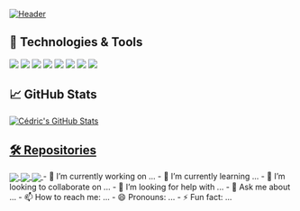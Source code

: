 

[![Header](https://github.com/pgmgent-thibdema/pgmgent-thibdema/blob/main/images/github_profile.jpg?raw=true "Header")](https://www.thibautdemaerteleire.be/)

## 🔧 Technologies & Tools

![](https://img.shields.io/badge/OS-Windows-informational?style=flat&logo=windows&logoColor=white&color=FB3449)
![](https://img.shields.io/badge/Editor-Visual%20studio%20code-informational?style=flat&logo=visual-studio-code&logoColor=white&color=FB3449)
![](https://img.shields.io/badge/Code-html-informational?style=flat&logo=html5&logoColor=white&color=FB3449)
![](https://img.shields.io/badge/Code-CSS-informational?style=flat&logo=css3&logoColor=white&color=FB3449)
![](https://img.shields.io/badge/Code-JavaScript-informational?style=flat&logo=javascript&logoColor=white&color=FB3449)
![](https://img.shields.io/badge/Code-React-informational?style=flat&logo=react&logoColor=white&color=FB3449)
![](https://img.shields.io/badge/Code-graphql-informational?style=flat&logo=graphql&logoColor=white&color=FB3449)
![](https://img.shields.io/badge/Code-php-informational?style=flat&logo=php&logoColor=white&color=FB3449)


## &#x1f4c8; GitHub Stats
<a href="https://github.com/pgmgent-thibdema/pgmgent-thibdema">
  <img align="center" src="https://github-readme-stats.vercel.app/api?username=pgmgent-thibdema&show_icons=true&line_height=27&count_private=true&title_color=ffffff&text_color=c9cacc&icon_color=FB3449&bg_color=1d1f21" alt="Cédric's GitHub Stats" /> 


## 🛠 Repositories

<a href="https://github.com/pgmgent-1920-students/eindwerk-CedricDeBlanck">
  <img align="center" src="https://github-readme-stats.vercel.app/api/pin/?username=pgmgent-1920-students&repo=eindwerk-CedricDeBlanck&title_color=ffffff&text_color=c9cacc&icon_color=2bbc8a&bg_color=1d1f21" />
</a>

<a href="https://github.com/pgmgent-1920-students/case1-pgm-website-CedricDeBlanck">
  <img align="center" src="https://github-readme-stats.vercel.app/api/pin/?username=pgmgent-1920-students&repo=case1-pgm-website-CedricDeBlanck&title_color=ffffff&text_color=c9cacc&icon_color=2bbc8a&bg_color=1d1f21" />
</a>

<a href="https://github.com/pgmgent-1920-students/case-3-establis-CedricDeBlanck">
  <img align="center" src="https://github-readme-stats.vercel.app/api/pin/?username=pgmgent-1920-students&repo=case-3-establis-CedricDeBlanck&title_color=ffffff&text_color=c9cacc&icon_color=2bbc8a&bg_color=1d1f21" />
</a>
- 🔭 I’m currently working on ...
- 🌱 I’m currently learning ...
- 👯 I’m looking to collaborate on ...
- 🤔 I’m looking for help with ...
- 💬 Ask me about ...
- 📫 How to reach me: ...
- 😄 Pronouns: ...
- ⚡ Fun fact: ...